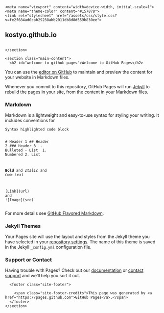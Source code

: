 <!DOCTYPE html>
<html lang="en-US">
  <head>
    <meta charset="UTF-8">

<!-- Begin Jekyll SEO tag v2.6.1 -->
<title>Welcome to GitHub Pages | kostyo.github.io</title>
<meta name="generator" content="Jekyll v3.9.0" />
<meta property="og:title" content="Welcome to GitHub Pages" />
<meta property="og:locale" content="en_US" />
<link rel="canonical" href="https://kostyo.github.io/" />
<meta property="og:url" content="https://kostyo.github.io/" />
<meta property="og:site_name" content="kostyo.github.io" />
<script type="application/ld+json">
{"@type":"WebSite","url":"https://kostyo.github.io/","name":"kostyo.github.io","headline":"Welcome to GitHub Pages","@context":"https://schema.org"}</script>
<!-- End Jekyll SEO tag -->

    <meta name="viewport" content="width=device-width, initial-scale=1">
    <meta name="theme-color" content="#157878">
    <link rel="stylesheet" href="/assets/css/style.css?v=fe2f684ad0cab29238abb2011db8d8d559b830ee">
  </head>
  <body>
    <section class="page-header">
      <h1 class="project-name">kostyo.github.io</h1>
      <h2 class="project-tagline"></h2>
      
      
    </section>

    <section class="main-content">
      <h2 id="welcome-to-github-pages">Welcome to GitHub Pages</h2>

<p>You can use the <a href="https://github.com/kostyo/kostyo.github.io/edit/master/index.md">editor on GitHub</a> to maintain and preview the content for your website in Markdown files.</p>

<p>Whenever you commit to this repository, GitHub Pages will run <a href="https://jekyllrb.com/">Jekyll</a> to rebuild the pages in your site, from the content in your Markdown files.</p>

<h3 id="markdown">Markdown</h3>

<p>Markdown is a lightweight and easy-to-use syntax for styling your writing. It includes conventions for</p>

<div class="language-markdown highlighter-rouge"><div class="highlight"><pre class="highlight"><code>Syntax highlighted code block

<span class="gh"># Header 1</span>
<span class="gu">## Header 2</span>
<span class="gu">### Header 3</span>
<span class="p">
-</span> Bulleted
<span class="p">-</span> List
<span class="p">
1.</span> Numbered
<span class="p">2.</span> List

<span class="gs">**Bold**</span> and _Italic_ and <span class="sb">`Code`</span> text

<span class="p">[</span><span class="nv">Link</span><span class="p">](</span><span class="sx">url</span><span class="p">)</span> and !<span class="p">[</span><span class="nv">Image</span><span class="p">](</span><span class="sx">src</span><span class="p">)</span>
</code></pre></div></div>

<p>For more details see <a href="https://guides.github.com/features/mastering-markdown/">GitHub Flavored Markdown</a>.</p>

<h3 id="jekyll-themes">Jekyll Themes</h3>

<p>Your Pages site will use the layout and styles from the Jekyll theme you have selected in your <a href="https://github.com/kostyo/kostyo.github.io/settings">repository settings</a>. The name of this theme is saved in the Jekyll <code class="language-plaintext highlighter-rouge">_config.yml</code> configuration file.</p>

<h3 id="support-or-contact">Support or Contact</h3>

<p>Having trouble with Pages? Check out our <a href="https://docs.github.com/categories/github-pages-basics/">documentation</a> or <a href="https://github.com/contact">contact support</a> and we’ll help you sort it out.</p>


      <footer class="site-footer">
        
        <span class="site-footer-credits">This page was generated by <a href="https://pages.github.com">GitHub Pages</a>.</span>
      </footer>
    </section>

    
  </body>
</html>
